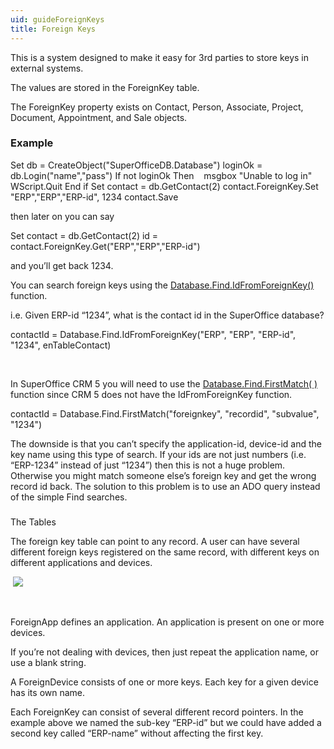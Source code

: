 ```yaml
---
uid: guideForeignKeys
title: Foreign Keys
---
```


This is a system designed to make it easy for 3rd parties to store keys in external systems.

The values are stored in the ForeignKey table.

The ForeignKey property exists on Contact, Person, Associate, Project, Document, Appointment, and Sale objects.

### Example

Set db = CreateObject("SuperOfficeDB.Database")
loginOk = db.Login("name","pass")
If not loginOk Then
   msgbox "Unable to log in"
   WScript.Quit
End if
Set contact = db.GetContact(2)
contact.ForeignKey.Set "ERP","ERP","ERP-id", 1234
contact.Save

then later on you can say

Set contact = db.GetContact(2)
id = contact.ForeignKey.Get("ERP","ERP","ERP-id")

and you’ll get back 1234.

You can search foreign keys using the [Database.Find.IdFromForeignKey()](SUPEROFFICEDBLib~SOFind~IdFromForeignKey.md) function.

i.e. Given ERP-id “1234”, what is the contact id in the SuperOffice database?

contactId = Database.Find.IdFromForeignKey("ERP", "ERP", "ERP-id", "1234", enTableContact)

 

In SuperOffice CRM 5 you will need to use the [Database.Find.FirstMatch( )](SUPEROFFICEDBLib~SOFind~FirstMatch.md) function since CRM 5 does not have the IdFromForeignKey function.

contactId = Database.Find.FirstMatch("foreignkey", "recordid", "subvalue", "1234")

The downside is that you can’t specify the application-id, device-id and the key name using this type of search. If your ids are not just numbers (i.e. “ERP-1234” instead of just “1234”) then this is not a huge problem. Otherwise you might match someone else’s foreign key and get the wrong record id back. The solution to this problem is to use an ADO query instead of the simple Find searches.

### 
The Tables

The foreign key table can point to any record. A user can have several different foreign keys registered on the same record, with different keys on different applications and devices.

 ![](../images/foreignkeys-db.gif)

 

ForeignApp defines an application. An application is present on one or more devices.

If you’re not dealing with devices, then just repeat the application name, or use a blank string.

A ForeignDevice consists of one or more keys. Each key for a given device has its own name.

Each ForeignKey can consist of several different record pointers. In the example above we named the sub-key “ERP-id” but we could have added a second key called “ERP-name” without affecting the first key.